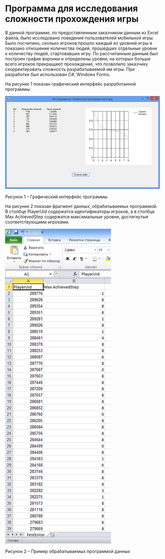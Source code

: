 # Программа для исследования сложности прохождения игры
В данной программе, по предоставленным заказчиком данным из Excel файла, было исследовано поведение пользователей мобильной игры. Было посчитано, сколько игроков прошло каждый из уровней игры и показано отношение количества людей, прошедших отдельные уровни к количеству людей, стартовавших игру. По рассчитанным данным был построен график воронки и определены уровни, на которых больше всего игроков прекращают прохождение, что позволило заказчику скорректировать сложность
разрабатываемой им игры. При разработке был использован C#, Windows Forms.
	
  На рисунке 1 показан графический интерфейс разработанной программы.
  
  ![](https://github.com/AlekseiSmetanin/Researching-the-difficulty-of-passing-the-game/blob/master/Screenshots/Github%20project%205%20pic%201.png "Рисунок 1 – Графический интерфейс программы")
  
  Рисунок 1 – Графический интерфейс программы

На рисунке 2 показан фрагмент данных, обрабатываемых программой. В столбце PlayerUid содержатся идентификаторы игроков, а в столбце Max AchievedStep содержатся максимальные уровни, достигнутые соответствующими игроками.

![](https://github.com/AlekseiSmetanin/Researching-the-difficulty-of-passing-the-game/blob/master/Screenshots/Github%20project%205%20pic%202.PNG "Рисунок 2 – Пример обрабатываемых программой данных")

Рисунок 2 – Пример обрабатываемых программой  данных
